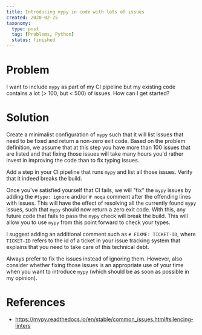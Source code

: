 ```yaml
---
title: Introducing mypy in code with lots of issues
created: 2020-02-25
taxonomy:
  type: post
  tag: [Problems, Python]
  status: finished
---
```


# Problem
I want to include `mypy` as part of my CI pipeline but my existing code contains a lot (> 100, but < 500) of issues. How can I get started?

# Solution
Create a minimalist configuration of `mypy` such that it will list issues that need to be fixed and return a non-zero exit code. Based on the problem definition, we assume that at this step you have more than 100 issues that are listed and that fixing those issues will take many hours you'd rather invest in improving the code than to fix typing issues.

Add a step in your CI pipeline that runs `mypy` and list all those issues. Verify that it indeed breaks the build.

Once you've satisfied yourself that CI fails, we will "fix" the `mypy` issues by adding the `#type: ignore` and/or `# noqa` comment after the offending lines with issues. This will have the effect of resolving all the currently found `mypy` issues, such that `mypy` should now return a zero exit code. With this, any future code that fails to pass the `mypy` check will break the build. This will allow you to use `mypy` from this point forward to check your types.

I suggest adding an additional comment such as `# FIXME: TICKET-ID`, where `TICKET-ID` refers to the id of a ticket in your issue tracking system that explains that you need to take care of this technical debt.

Always prefer to fix the issues instead of ignoring them. However, also consider whether fixing those issues is an appropriate use of your time when you want to introduce `mypy` (which should be as soon as possible in my opinion).

# References
* https://mypy.readthedocs.io/en/stable/common_issues.html#silencing-linters
